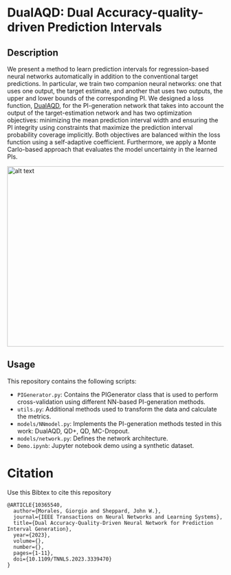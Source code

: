 # DualAQD: Dual Accuracy-quality-driven Prediction Intervals

## Description

We present a method to learn prediction intervals for regression-based neural networks automatically in addition to the conventional target predictions.
In particular, we train two companion neural networks: one that uses one output, the target estimate, and another that uses two outputs, the upper and lower bounds of the corresponding PI.
We designed a loss function, [DualAQD](https://arxiv.org/abs/2212.06370), for the PI-generation network that takes into account the output of the target-estimation network and has two optimization objectives: minimizing the mean prediction interval width and ensuring the PI integrity using constraints that maximize the prediction interval probability coverage implicitly.
Both objectives are balanced within the loss function using a self-adaptive coefficient.
Furthermore, we apply a Monte Carlo-based approach that evaluates the model uncertainty in the learned PIs.


<img src=[https://github.com/GiorgioMorales/HSI-BandSelection/blob/master/Figures/Comparison1.jpg](https://raw.githubusercontent.com/GiorgioMorales/PredictionIntervals/master/images/introduction.jpg) alt="alt text" width=550 height=420>

## Usage

This repository contains the following scripts:

* `PIGenerator.py`: Contains the PIGenerator class that is used to perform cross-validation using different NN-based PI-generation methods.        
* `utils.py`: Additional methods used to transform the data and calculate the metrics. 
* `models/NNmodel.py`: Implements the PI-generation methods tested in this work: DualAQD, QD+, QD, MC-Dropout.
* `models/network.py`: Defines the network architecture.
* `Demo.ipynb`: Jupyter notebook demo using a synthetic dataset.

# Citation
Use this Bibtex to cite this repository

```
@ARTICLE{10365540,
  author={Morales, Giorgio and Sheppard, John W.},
  journal={IEEE Transactions on Neural Networks and Learning Systems}, 
  title={Dual Accuracy-Quality-Driven Neural Network for Prediction Interval Generation}, 
  year={2023},
  volume={},
  number={},
  pages={1-11},
  doi={10.1109/TNNLS.2023.3339470}
}
```
